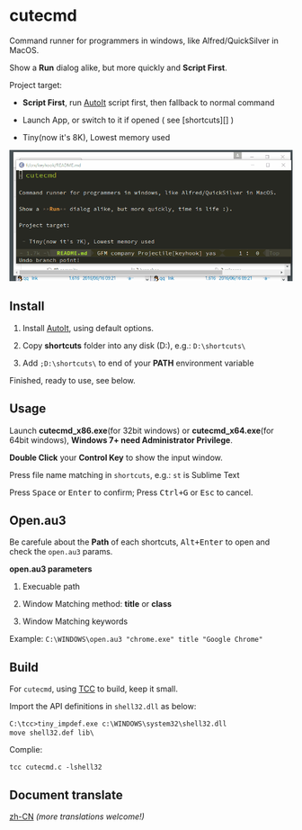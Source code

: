 # cutecmd

Command runner for programmers in windows, like Alfred/QuickSilver in MacOS.

Show a **Run** dialog alike, but more quickly and **Script First**.

Project target:

 - **Script First**, run [AutoIt](https://www.autoitscript.com/site/autoit/) script first, then fallback to normal command

 - Launch App, or switch to it if opened ( see [shortcuts][] )

 - Tiny(now it's 8K), Lowest memory used

![CuteCmd snapshot](screenshot.gif)


## Install

1. Install [AutoIt](https://www.autoitscript.com/site/autoit/downloads/), using default options.

2. Copy **shortcuts** folder into any disk (D:), e.g.: `D:\shortcuts\`

3. Add `;D:\shortcuts\` to end of your **PATH** environment variable

Finished, ready to use, see below.


## Usage

Launch **cutecmd_x86.exe**(for 32bit windows) or **cutecmd_x64.exe**(for 64bit windows), **Windows 7+ need Administrator Privilege**.

**Double Click** your **Control Key** to show the input window.

Press file name matching in `shortcuts`, e.g.: `st` is Sublime Text

Press <kbd>Space</kbd> or <kbd>Enter</kbd> to confirm; Press <kbd>Ctrl+G</kbd> or <kbd>Esc</kbd> to cancel.


## Open.au3

Be carefule about the **Path** of each shortcuts, <kbd>Alt+Enter</kbd> to open and check the `open.au3` params.

**open.au3 parameters**

1. Execuable path

2. Window Matching method: **title** or **class**

3. Window Matching keywords

Example: `C:\WINDOWS\open.au3 "chrome.exe" title "Google Chrome"`


## Build

For `cutecmd`, using [TCC](http://bellard.org/tcc/) to build, keep it small.

Import the API definitions in `shell32.dll` as below:

    C:\tcc>tiny_impdef.exe c:\WINDOWS\system32\shell32.dll
    move shell32.def lib\

Complie:

    tcc cutecmd.c -lshell32

## Document translate

[zh-CN](docs/README-zh-CN.md)
*(more translations welcome!)*





